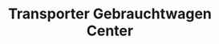 ---
title: "Transporter Gebrauchtwagen Center"
url: /hagen/transporter-gebrauchtwagen-center/
shop: Autohaus
---
